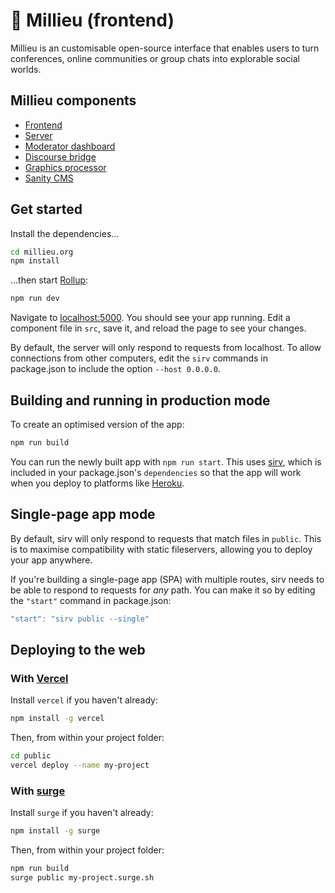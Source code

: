 # 🌳 Millieu (frontend)

Millieu is an customisable open-source interface that enables users to turn conferences, online communities or group chats into explorable social worlds.

## Millieu components

+ [Frontend](https://github.com/pwrstudio/milieu.org)
+ [Server](https://github.com/pwrstudio/milieu-server)
+ [Moderator dashboard](https://github.com/pwrstudio/milieu-moderator)
+ [Discourse bridge](https://github.com/pwrstudio/milieu-discourse-bridge)
+ [Graphics processor](https://github.com/pwrstudio/milieu-graphics-processor)
+ [Sanity CMS](https://github.com/pwrstudio/milieu-sanity-admin)

## Get started

Install the dependencies...

```bash
cd millieu.org
npm install
```

...then start [Rollup](https://rollupjs.org):

```bash
npm run dev
```

Navigate to [localhost:5000](http://localhost:5000). You should see your app running. Edit a component file in `src`, save it, and reload the page to see your changes.

By default, the server will only respond to requests from localhost. To allow connections from other computers, edit the `sirv` commands in package.json to include the option `--host 0.0.0.0`.


## Building and running in production mode

To create an optimised version of the app:

```bash
npm run build
```

You can run the newly built app with `npm run start`. This uses [sirv](https://github.com/lukeed/sirv), which is included in your package.json's `dependencies` so that the app will work when you deploy to platforms like [Heroku](https://heroku.com).


## Single-page app mode

By default, sirv will only respond to requests that match files in `public`. This is to maximise compatibility with static fileservers, allowing you to deploy your app anywhere.

If you're building a single-page app (SPA) with multiple routes, sirv needs to be able to respond to requests for *any* path. You can make it so by editing the `"start"` command in package.json:

```js
"start": "sirv public --single"
```


## Deploying to the web

### With [Vercel](https://vercel.com)

Install `vercel` if you haven't already:

```bash
npm install -g vercel
```

Then, from within your project folder:

```bash
cd public
vercel deploy --name my-project
```

### With [surge](https://surge.sh/)

Install `surge` if you haven't already:

```bash
npm install -g surge
```

Then, from within your project folder:

```bash
npm run build
surge public my-project.surge.sh
```
